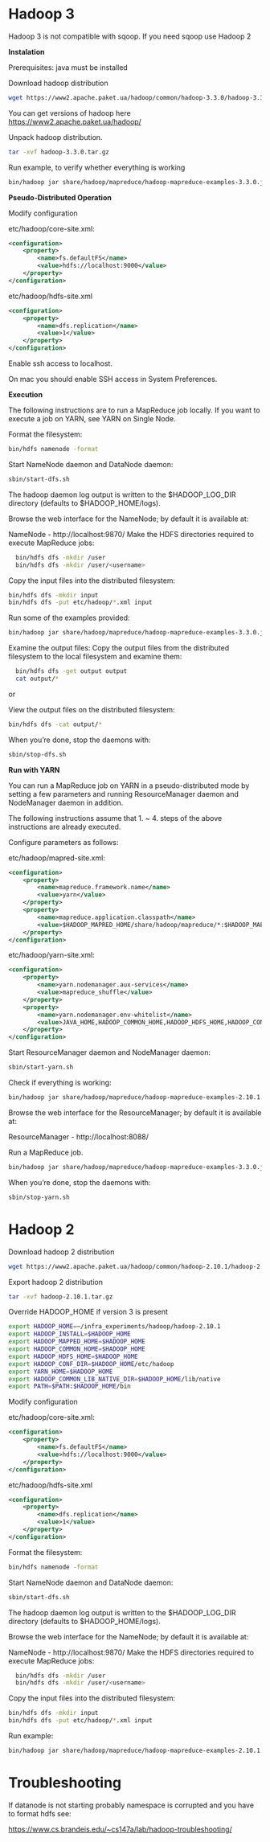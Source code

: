 # Hadoop 3

Hadoop 3 is not compatible with sqoop. If you need sqoop use Hadoop 2

**Instalation**

Prerequisites: java must be installed

Download hadoop distribution
```bash
wget https://www2.apache.paket.ua/hadoop/common/hadoop-3.3.0/hadoop-3.3.0.tar.gz
```

You can get versions of hadoop here https://www2.apache.paket.ua/hadoop/

Unpack hadoop distribution.

```bash
tar -xvf hadoop-3.3.0.tar.gz
```
Run example, to verify whether everything is working
```bash
bin/hadoop jar share/hadoop/mapreduce/hadoop-mapreduce-examples-3.3.0.jar grep input output 'dfs[a-z.]+'
```

**Pseudo-Distributed Operation**

Modify configuration

etc/hadoop/core-site.xml:
```xml
<configuration>
    <property>
        <name>fs.defaultFS</name>
        <value>hdfs://localhost:9000</value>
    </property>
</configuration>
```

etc/hadoop/hdfs-site.xml
```xml
<configuration>
    <property>
        <name>dfs.replication</name>
        <value>1</value>
    </property>
</configuration>
```

Enable ssh access to localhost. 

On mac you should enable SSH access in System Preferences.

**Execution**

The following instructions are to run a MapReduce job locally. If you want to execute a job on YARN, see YARN on Single Node.

Format the filesystem:

```bash
bin/hdfs namenode -format
```
  
Start NameNode daemon and DataNode daemon:
```bash
sbin/start-dfs.sh
```
The hadoop daemon log output is written to the $HADOOP_LOG_DIR directory (defaults to $HADOOP_HOME/logs).

Browse the web interface for the NameNode; by default it is available at:

NameNode - http://localhost:9870/
Make the HDFS directories required to execute MapReduce jobs:
```bash
  bin/hdfs dfs -mkdir /user
  bin/hdfs dfs -mkdir /user/<username>
```

  
Copy the input files into the distributed filesystem:
```bash
bin/hdfs dfs -mkdir input
bin/hdfs dfs -put etc/hadoop/*.xml input
```

Run some of the examples provided:
```bash
bin/hadoop jar share/hadoop/mapreduce/hadoop-mapreduce-examples-3.3.0.jar grep input output 'dfs[a-z.]+'
```
Examine the output files: Copy the output files from the distributed filesystem to the local filesystem and examine them:
```bash
  bin/hdfs dfs -get output output
  cat output/*
```
or

View the output files on the distributed filesystem:
````bash
bin/hdfs dfs -cat output/*
````
When you’re done, stop the daemons with:
```bash
sbin/stop-dfs.sh
```
 
**Run with YARN**

You can run a MapReduce job on YARN in a pseudo-distributed mode by setting a few parameters and running ResourceManager daemon and NodeManager daemon in addition.

The following instructions assume that 1. ~ 4. steps of the above instructions are already executed.

Configure parameters as follows:

etc/hadoop/mapred-site.xml:

```xml
<configuration>
    <property>
        <name>mapreduce.framework.name</name>
        <value>yarn</value>
    </property>
    <property>
        <name>mapreduce.application.classpath</name>
        <value>$HADOOP_MAPRED_HOME/share/hadoop/mapreduce/*:$HADOOP_MAPRED_HOME/share/hadoop/mapreduce/lib/*</value>
    </property>
</configuration>
```
etc/hadoop/yarn-site.xml:
```xml
<configuration>
    <property>
        <name>yarn.nodemanager.aux-services</name>
        <value>mapreduce_shuffle</value>
    </property>
    <property>
        <name>yarn.nodemanager.env-whitelist</name>
        <value>JAVA_HOME,HADOOP_COMMON_HOME,HADOOP_HDFS_HOME,HADOOP_CONF_DIR,CLASSPATH_PREPEND_DISTCACHE,HADOOP_YARN_HOME,HADOOP_MAPRED_HOME</value>
    </property>
</configuration>
```
Start ResourceManager daemon and NodeManager daemon:
```bash
sbin/start-yarn.sh
```
Check if everything is working:
```bash
bin/hadoop jar share/hadoop/mapreduce/hadoop-mapreduce-examples-2.10.1.jar grep input output 'dfs[a-z.]+'
```
  
Browse the web interface for the ResourceManager; by default it is available at:

ResourceManager - http://localhost:8088/

Run a MapReduce job.
```bash
bin/hadoop jar share/hadoop/mapreduce/hadoop-mapreduce-examples-3.3.0.jar grep input output 'dfs[a-z.]+'
```

When you’re done, stop the daemons with:
```bash
sbin/stop-yarn.sh
```

# Hadoop 2

Download hadoop 2 distribution
```bash
wget https://www2.apache.paket.ua/hadoop/common/hadoop-2.10.1/hadoop-2.10.1.tar.gz
```
Export hadoop 2 distribution
```bash
tar -xvf hadoop-2.10.1.tar.gz
```
Override HADOOP_HOME if version 3 is present
```bash
export HADOOP_HOME=~/infra_experiments/hadoop/hadoop-2.10.1
export HADOOP_INSTALL=$HADOOP_HOME
export HADOOP_MAPPED_HOME=$HADOOP_HOME
export HADOOP_COMMON_HOME=$HADOOP_HOME
export HADOOP_HDFS_HOME=$HADOOP_HOME
export HADOOP_CONF_DIR=$HADOOP_HOME/etc/hadoop
export YARN_HOME=$HADOOP_HOME
export HADOOP_COMMON_LIB_NATIVE_DIR=$HADOOP_HOME/lib/native
export PATH=$PATH:$HADOOP_HOME/bin
```

Modify configuration

etc/hadoop/core-site.xml:
```xml
<configuration>
    <property>
        <name>fs.defaultFS</name>
        <value>hdfs://localhost:9000</value>
    </property>
</configuration>
```

etc/hadoop/hdfs-site.xml
```xml
<configuration>
    <property>
        <name>dfs.replication</name>
        <value>1</value>
    </property>
</configuration>
```


Format the filesystem:

```bash
bin/hdfs namenode -format
```
  
Start NameNode daemon and DataNode daemon:
```bash
sbin/start-dfs.sh
```
The hadoop daemon log output is written to the $HADOOP_LOG_DIR directory (defaults to $HADOOP_HOME/logs).

Browse the web interface for the NameNode; by default it is available at:

NameNode - http://localhost:9870/
Make the HDFS directories required to execute MapReduce jobs:
```bash
  bin/hdfs dfs -mkdir /user
  bin/hdfs dfs -mkdir /user/<username>
```

  
Copy the input files into the distributed filesystem:
```bash
bin/hdfs dfs -mkdir input
bin/hdfs dfs -put etc/hadoop/*.xml input
```
Run example:
```bash
bin/hadoop jar share/hadoop/mapreduce/hadoop-mapreduce-examples-2.10.1.jar grep input output 'dfs[a-z.]+'
```

# Troubleshooting

If datanode is not starting probably namespace is corrupted and you have to format hdfs see:

https://www.cs.brandeis.edu/~cs147a/lab/hadoop-troubleshooting/
